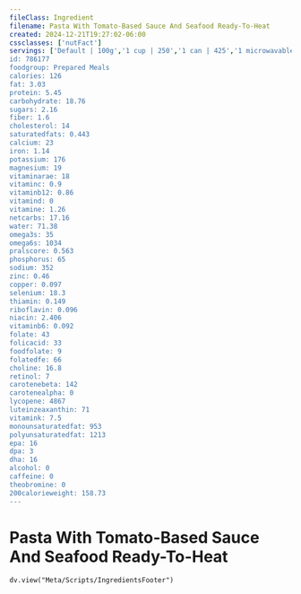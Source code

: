 ```yaml
---
fileClass: Ingredient
filename: Pasta With Tomato-Based Sauce And Seafood Ready-To-Heat
created: 2024-12-21T19:27:02-06:00
cssclasses: ['nutFact']
servings: ['Default | 100g','1 cup | 250','1 can | 425','1 microwavable cup | 213','1 spaghettio's snack size microwavable tray | 170','1 large microwavable bowl | 411']
id: 786177
foodgroup: Prepared Meals
calories: 126
fat: 3.03
protein: 5.45
carbohydrate: 18.76
sugars: 2.16
fiber: 1.6
cholesterol: 14
saturatedfats: 0.443
calcium: 23
iron: 1.14
potassium: 176
magnesium: 19
vitaminarae: 18
vitaminc: 0.9
vitaminb12: 0.86
vitamind: 0
vitamine: 1.26
netcarbs: 17.16
water: 71.38
omega3s: 35
omega6s: 1034
pralscore: 0.563
phosphorus: 65
sodium: 352
zinc: 0.46
copper: 0.097
selenium: 18.3
thiamin: 0.149
riboflavin: 0.096
niacin: 2.406
vitaminb6: 0.092
folate: 43
folicacid: 33
foodfolate: 9
folatedfe: 66
choline: 16.8
retinol: 7
carotenebeta: 142
carotenealpha: 0
lycopene: 4867
luteinzeaxanthin: 71
vitamink: 7.5
monounsaturatedfat: 953
polyunsaturatedfat: 1213
epa: 16
dpa: 3
dha: 16
alcohol: 0
caffeine: 0
theobromine: 0
200calorieweight: 158.73
---
```


# Pasta With Tomato-Based Sauce And Seafood Ready-To-Heat

```dataviewjs
dv.view("Meta/Scripts/IngredientsFooter")
```